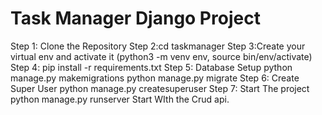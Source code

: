# Task Manager Django Project

Step 1: Clone the Repository
Step 2:cd taskmanager
Step 3:Create your virtual env and activate it
(python3 -m venv env, source bin/env/activate)
Step 4: pip install -r requirements.txt
Step 5: Database Setup
python manage.py makemigrations
python manage.py migrate
Step 6: Create Super User
python manage.py createsuperuser
Step 7: Start The project
python manage.py runserver
Start WIth the Crud api.


